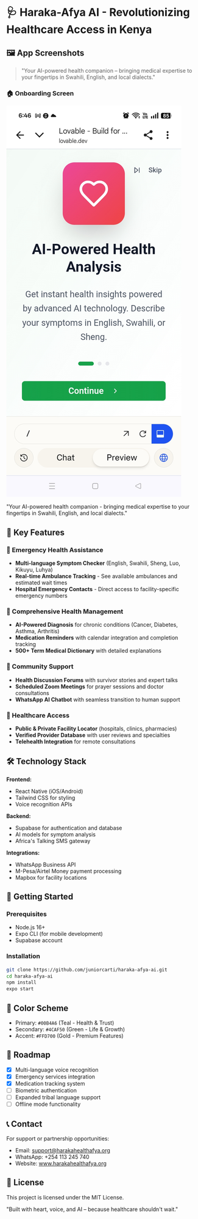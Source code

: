 
# 🩺 Haraka-Afya AI - Revolutionizing Healthcare Access in Kenya

## 🖼️ App Screenshots

> "Your AI-powered health companion – bringing medical expertise to your fingertips in Swahili, English, and local dialects."

### 🏠 Onboarding  Screen  
![Home](./public/Screenshot_2025-07-04-06-46-10-84_40deb401b9ffe8e1df2f1cc5ba480b12.jpg)


"Your AI-powered health companion - bringing medical expertise to your fingertips in Swahili, English, and local dialects."

## 🌟 Key Features

### 🚨 Emergency Health Assistance
- **Multi-language Symptom Checker** (English, Swahili, Sheng, Luo, Kikuyu, Luhya)
- **Real-time Ambulance Tracking** - See available ambulances and estimated wait times
- **Hospital Emergency Contacts** - Direct access to facility-specific emergency numbers

### 💊 Comprehensive Health Management
- **AI-Powered Diagnosis** for chronic conditions (Cancer, Diabetes, Asthma, Arthritis)
- **Medication Reminders** with calendar integration and completion tracking
- **500+ Term Medical Dictionary** with detailed explanations

### 🤝 Community Support
- **Health Discussion Forums** with survivor stories and expert talks
- **Scheduled Zoom Meetings** for prayer sessions and doctor consultations
- **WhatsApp AI Chatbot** with seamless transition to human support

### 🏥 Healthcare Access
- **Public & Private Facility Locator** (hospitals, clinics, pharmacies)
- **Verified Provider Database** with user reviews and specialties
- **Telehealth Integration** for remote consultations

## 🛠️ Technology Stack

**Frontend:**
- React Native (iOS/Android)
- Tailwind CSS for styling
- Voice recognition APIs

**Backend:**
- Supabase for authentication and database
- AI models for symptom analysis
- Africa's Talking SMS gateway

**Integrations:**
- WhatsApp Business API
- M-Pesa/Airtel Money payment processing
- Mapbox for facility locations

## 📲 Getting Started

### Prerequisites
- Node.js 16+
- Expo CLI (for mobile development)
- Supabase account

### Installation
```bash
git clone https://github.com/juniorcarti/haraka-afya-ai.git
cd haraka-afya-ai
npm install
expo start
```

## 🌈 Color Scheme
- Primary: `#00B4A6` (Teal - Health & Trust)
- Secondary: `#4CAF50` (Green - Life & Growth)
- Accent: `#FFD700` (Gold - Premium Features)

## 📅 Roadmap
- [x] Multi-language voice recognition
- [x] Emergency services integration
- [x] Medication tracking system
- [ ] Biometric authentication
- [ ] Expanded tribal language support
- [ ] Offline mode functionality

## 📞 Contact
For support or partnership opportunities:
- Email: support@harakahealthafya.org
- WhatsApp: +254 113 245 740
- Website: www.harakahealthafya.org

## 📜 License
This project is licensed under the MIT License.

"Built with heart, voice, and AI – because healthcare shouldn't wait."
